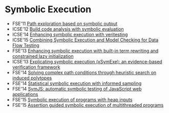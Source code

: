 # Symbolic Execution

* FSE'11 [Path exploration based on symbolic output](https://scholar.google.com/scholar?q=Path+exploration+based+on+symbolic+output)
* ICSE'12 [Build code analysis with symbolic evaluation](https://scholar.google.com/scholar?q=Build+code+analysis+with+symbolic+evaluation)
* ICSE'14 [Enhancing symbolic execution with veritesting](https://scholar.google.com/scholar?q=Enhancing+symbolic+execution+with+veritesting)
* ICSE'15 [Combining Symbolic Execution and Model Checking for Data Flow Testing](https://scholar.google.com/scholar?q=Combining+Symbolic+Execution+and+Model+Checking+for+Data+Flow+Testing)
* FSE'13 [Enhancing symbolic execution with built-in term rewriting and constrained lazy initialization](https://scholar.google.com/scholar?q=Enhancing+symbolic+execution+with+built-in+term+rewriting+and+constrained+lazy+initialization)
* ICSE'13 [Explicating symbolic execution (xSymExe): an evidence-based verification framework](https://scholar.google.com/scholar?q=Explicating+symbolic+execution+%28xSymExe%29%3A+an+evidence-based+verification+framework)
* FSE'14 [Solving complex path conditions through heuristic search on induced polytopes](https://scholar.google.com/scholar?q=Solving+complex+path+conditions+through+heuristic+search+on+induced+polytopes)
* FSE'14 [Statistical symbolic execution with informed sampling](https://scholar.google.com/scholar?q=Statistical+symbolic+execution+with+informed+sampling)
* FSE'14 [SymJS: automatic symbolic testing of JavaScript web applications](https://scholar.google.com/scholar?q=SymJS%3A+automatic+symbolic+testing+of+JavaScript+web+applications)
* FSE'15 [Symbolic execution of programs with heap inputs](https://scholar.google.com/scholar?q=Symbolic+execution+of+programs+with+heap+inputs)
* FSE'15 [Assertion guided symbolic execution of multithreaded programs](https://scholar.google.com/scholar?q=Assertion+guided+symbolic+execution+of+multithreaded+programs)
